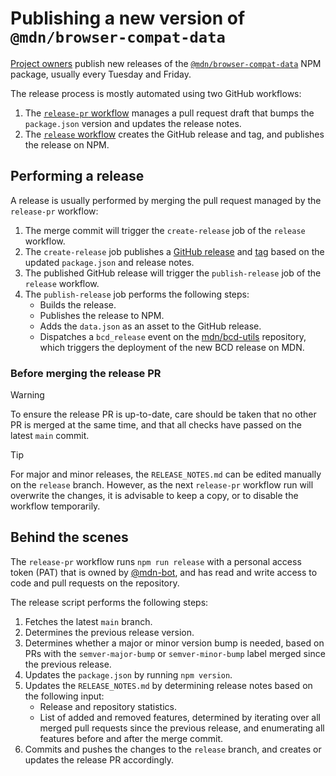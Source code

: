 # Publishing a new version of `@mdn/browser-compat-data`

[Project owners](./GOVERNANCE.md#owners) publish new releases of the [`@mdn/browser-compat-data`](https://www.npmjs.com/package/@mdn/browser-compat-data) NPM package, usually every Tuesday and Friday.

The release process is mostly automated using two GitHub workflows:

1. The [`release-pr` workflow](https://github.com/mdn/browser-compat-data/blob/main/.github/workflows/release-pr.yml) manages a pull request draft that bumps the `package.json` version and updates the release notes.
2. The [`release` workflow](https://github.com/mdn/browser-compat-data/blob/main/.github/workflows/release.yml) creates the GitHub release and tag, and publishes the release on NPM.

## Performing a release

A release is usually performed by merging the pull request managed by the `release-pr` workflow:

1. The merge commit will trigger the `create-release` job of the `release` workflow.
2. The `create-release` job publishes a [GitHub release](https://github.com/mdn/browser-compat-data/releases) and [tag](https://github.com/mdn/browser-compat-data/tags) based on the updated `package.json` and release notes.
3. The published GitHub release will trigger the `publish-release` job of the `release` workflow.
4. The `publish-release` job performs the following steps:
   - Builds the release.
   - Publishes the release to NPM.
   - Adds the `data.json` as an asset to the GitHub release.
   - Dispatches a `bcd_release` event on the [mdn/bcd-utils](https://github.com/mdn/bcd-utils) repository, which triggers the deployment of the new BCD release on MDN.

### Before merging the release PR

> [!WARNING]
>
> To ensure the release PR is up-to-date, care should be taken that no other PR is merged at the same time, and that all checks have passed on the latest `main` commit.

> [!TIP]
>
> For major and minor releases, the `RELEASE_NOTES.md` can be edited manually on the `release` branch. However, as the next `release-pr` workflow run will overwrite the changes, it is advisable to keep a copy, or to disable the workflow temporarily.

## Behind the scenes

The `release-pr` workflow runs `npm run release` with a personal access token (PAT) that is owned by [@mdn-bot](https://github.com/mdn-bot), and has read and write access to code and pull requests on the repository.

The release script performs the following steps:

1. Fetches the latest `main` branch.
2. Determines the previous release version.
3. Determines whether a major or minor version bump is needed, based on PRs with the `semver-major-bump` or `semver-minor-bump` label merged since the previous release.
4. Updates the `package.json` by running `npm version`.
5. Updates the `RELEASE_NOTES.md` by determining release notes based on the following input:
   - Release and repository statistics.
   - List of added and removed features, determined by iterating over all merged pull requests since the previous release, and enumerating all features before and after the merge commit.
6. Commits and pushes the changes to the `release` branch, and creates or updates the release PR accordingly.
